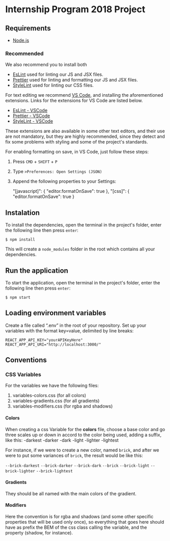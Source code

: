 Internship Program 2018 Project
===

## Requirements
- [Node.js](https://nodejs.org/en/download/)

### Recommended
We also recommend you to install both
- [EsLint](https://eslint.org/) used for linting our JS and JSX files.
- [Prettier](http://prettier.io/) used for linting and formatting our JS and JSX files.
- [StyleLint](https://stylelint.io/) used for linting our CSS files.

For text editing we recommend [VS Code](https://code.visualstudio.com/), and installing the aforementioned extensions. Links for the extensions for VS Code are listed below.
- [EsLint - VSCode](https://marketplace.visualstudio.com/items?itemName=dbaeumer.vscode-eslint) 
- [Prettier - VSCode](https://marketplace.visualstudio.com/items?itemName=esbenp.prettier-vscode)
- [StyleLint - VSCode](https://marketplace.visualstudio.com/items?itemName=shinnn.stylelint)

These extensions are also available in some other text editors, and their use are not mandatory, but they are highly recommended, since they detect and fix some problems with styling and some of the project's standards.

For enabling formatting on save, in VS Code, just follow these steps:
1. Press ```CMD``` + ```SHIFT``` + ```P```
2. Type ```>Preferences: Open Settings (JSON)```
3. Append the following properties to your Settings:
    
    "[javascript]": {
        "editor.formatOnSave": true
    },
    "[css]": {
        "editor.formatOnSave": true
    }

## Instalation
To install the dependencies, open the terminal in the project's folder, enter the following line then press `enter`:

```
$ npm install
```

This will create a `node_modules` folder in the root which contains all your dependencies.

## Run the application
To start the application, open the terminal in the project's folder, enter the following line then press `enter`:

```
$ npm start
```
## Loading environment variables
Create a file called “.env” in the root of your repository.
Set up your variables with the format key=value, delimited by line breaks:
```
REACT_APP_API_KEY="yourAPIKeyHere"
REACT_APP_API_URI="http://localhost:3000/"
```

## Conventions

### CSS Variables

For the variables we have the following files:
1. variables-colors.css (for all colors)
2. variables-gradients.css (for all gradients)
3. variables-modifiers.css (for rgba and shadows)

#### Colors
When creating a css Variable for the **colors** file, choose a base color and go three scales up or down in accord to the color being used, adding a suffix, like this:
-darkest
-darker
-dark
-light
-lighter
-lightest

For instance, if we were to create a new color, named `brick`, and after we were to put some variances of `brick`, the result would be like this:

`--brick-darkest`
`--brick-darker`
`--brick-dark`
`--brick`
`--brick-light`
`--brick-lighter`
`--brick-lightest`

#### Gradients
They should be all named with the main colors of the gradient.

#### Modifiers

Here the convention is for rgba and shadows (and some other specific properties that will be used only once), so everything that goes here should have as prefix the BEM of the css class calling the variable, and the property (shadow, for instance).